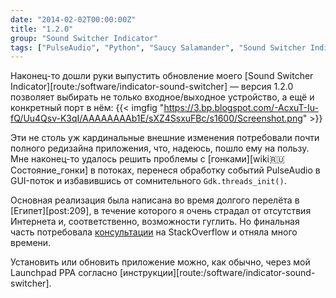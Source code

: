 ```yaml
---
date: "2014-02-02T00:00:00Z"
title: "1.2.0"
group: "Sound Switcher Indicator"
tags: ["PulseAudio", "Python", "Saucy Salamander", "Sound Switcher Indicator", "Ubuntu", "Unity", "звук", "индикатор"]
---
```


Наконец-то дошли руки выпустить обновление моего [Sound Switcher Indicator][route:/software/indicator-sound-switcher] — версия 1.2.0 позволяет выбирать не только входное/выходное устройство, а ещё и конкретный порт в нём:
{{< imgfig "https://3.bp.blogspot.com/-AcxuT-Iu-fQ/Uu4Qsv-K3qI/AAAAAAAAb1E/sXZ4SsxuFBc/s1600/Screenshot.png" >}}

<!--more-->

Эти не столь уж кардинальные внешние изменения потребовали почти полного редизайна приложения, что, надеюсь, пошло ему на пользу. Мне наконец-то удалось решить проблемы с [гонками][wiki:ru:Состояние_гонки] в потоках, перенеся обработку событий PulseAudio в GUI-поток и избавившись от сомнительного `Gdk.threads_init()`.

Основная реализация была написана во время долгого перелёта в [Египет][post:209], в течение которого я очень страдал от отсутствия Интернета и, соответственно, возможности гуглить. Но финальная часть потребовала [консультации](http://stackoverflow.com/questions/20844540/handle-a-signal-in-another-thread-in-python) на StackOverflow и отняла много времени.

Установить или обновить приложение можно, как обычно, через мой Launchpad PPA согласно [инструкции][route:/software/indicator-sound-switcher].
